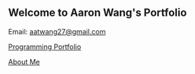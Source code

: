 ## Welcome to Aaron Wang's Portfolio

Email: [aatwang27@gmail.com](mailto:aatwang27@gmail.com)

[Programming Portfolio](https://aarontwang.github.io/ProgrammingPortfolio)

[About Me](https://aarontwang.github.io/about)
